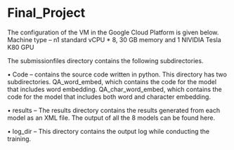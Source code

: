 # Final_Project
The configuration of the VM in the Google Cloud Platform is given below.
Machine type – n1 standard vCPU * 8, 30 GB memory and 1 NIVIDIA Tesla K80 GPU

The submissionfiles directory contains the following subdirectories.

•	Code – contains the source code written in python. This directory has two subdirectories. QA_word_embed, which contains the code for the model that includes word embedding. QA_char_word_embed, which contains the code for the model that includes both word and character embedding. 

•	results – The results directory contains the results generated from each model as an XML file. The output of all the 8 models can be found here. 

•	log_dir – This directory contains the output log while conducting the training.
